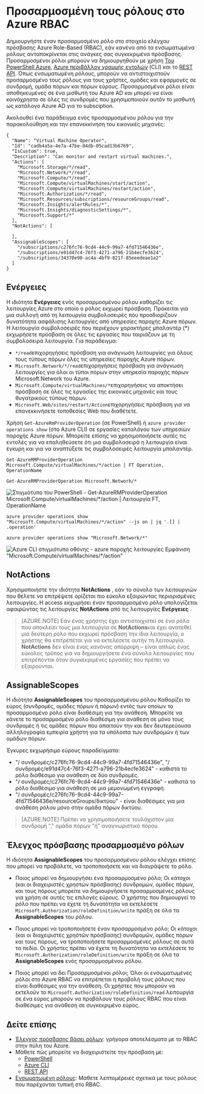 <properties
    pageTitle="Προσαρμοσμένη τους ρόλους στο Azure RBAC | Microsoft Azure"
    description="Μάθετε πώς μπορείτε να ορίσετε μια προσαρμοσμένη ρόλων με τον έλεγχο πρόσβασης Azure Role-Based για πιο ακριβή διαχείρισης των ταυτοτήτων στο Azure τη συνδρομή σας."
    services="active-directory"
    documentationCenter=""
    authors="kgremban"
    manager="kgremban"
    editor=""/>

<tags
    ms.service="active-directory"
    ms.devlang="na"
    ms.topic="article"
    ms.tgt_pltfrm="na"
    ms.workload="identity"
    ms.date="07/25/2016"
    ms.author="kgremban"/>


# <a name="custom-roles-in-azure-rbac"></a>Προσαρμοσμένη τους ρόλους στο Azure RBAC


Δημιουργήστε έναν προσαρμοσμένο ρόλο στο στοιχείο ελέγχου πρόσβασης Azure Role-Based (RBAC), εάν κανένα από τα ενσωματωμένα ρόλους ανταποκρίνεται στις ανάγκες σας συγκεκριμένα πρόσβασης. Προσαρμοσμένοι ρόλοι μπορούν να δημιουργηθούν με χρήση [Του PowerShell Azure](role-based-access-control-manage-access-powershell.md), [Azure περιβάλλον γραμμής εντολών](role-based-access-control-manage-access-azure-cli.md) (CLI) και το [REST API](role-based-access-control-manage-access-rest.md). Όπως ενσωματωμένη ρόλους, μπορούν να αντιστοιχιστούν προσαρμοσμένο τους ρόλους για τους χρήστες, ομάδες και εφαρμογές σε συνδρομή, ομάδα πόρων και πόρων εύρους. Προσαρμοσμένοι ρόλοι είναι αποθηκευμένες σε ένα μισθωτή του Azure AD και μπορεί να είναι κοινόχρηστο σε όλες τις συνδρομές που χρησιμοποιούν αυτόν το μισθωτή ως κατάλογο Azure AD για το subsciption.

Ακολουθεί ένα παράδειγμα ενός προσαρμοσμένου ρόλου για την παρακολούθηση και την επανεκκίνηση του εικονικές μηχανές:

```
{
  "Name": "Virtual Machine Operator",
  "Id": "cadb4a5a-4e7a-47be-84db-05cad13b6769",
  "IsCustom": true,
  "Description": "Can monitor and restart virtual machines.",
  "Actions": [
    "Microsoft.Storage/*/read",
    "Microsoft.Network/*/read",
    "Microsoft.Compute/*/read",
    "Microsoft.Compute/virtualMachines/start/action",
    "Microsoft.Compute/virtualMachines/restart/action",
    "Microsoft.Authorization/*/read",
    "Microsoft.Resources/subscriptions/resourceGroups/read",
    "Microsoft.Insights/alertRules/*",
    "Microsoft.Insights/diagnosticSettings/*",
    "Microsoft.Support/*"
  ],
  "NotActions": [

  ],
  "AssignableScopes": [
    "/subscriptions/c276fc76-9cd4-44c9-99a7-4fd71546436e",
    "/subscriptions/e91d47c4-76f3-4271-a796-21b4ecfe3624",
    "/subscriptions/34370e90-ac4a-4bf9-821f-85eeedeae1a2"
  ]
}
```
## <a name="actions"></a>Ενέργειες
Η ιδιότητα **Ενέργειες** ενός προσαρμοσμένου ρόλου καθορίζει τις λειτουργίες Azure στο οποίο ο ρόλος εκχωρεί πρόσβαση. Πρόκειται για μια συλλογή από τη λειτουργία συμβολοσειρές που προσδιορίζουν δυνατότητα ασφάλισης λειτουργίες από υπηρεσίες παροχής Azure πόρων. Η λειτουργία συμβολοσειρές που περιέχουν χαρακτήρες μπαλαντέρ (\*) εκχωρήσετε πρόσβαση σε όλες τις εργασίες που ταιριάζουν με τη συμβολοσειρά λειτουργία. Για παράδειγμα:

-   `*/read`επιχορηγήσεις πρόσβαση για ανάγνωση λειτουργίες για όλους τους τύπους πόρων όλες τις υπηρεσίες παροχής Azure πόρων.
-   `Microsoft.Network/*/read`επιχορηγήσεις πρόσβαση για ανάγνωση λειτουργίες για όλοι οι τύποι πόρων στην υπηρεσία παροχής πόρων Microsoft.Network του Azure.
-   `Microsoft.Compute/virtualMachines/*`επιχορηγήσεις να αποκτήσει πρόσβαση σε όλες τις εργασίες της εικονικές μηχανές και τους θυγατρικούς τύπους πόρων.
-   `Microsoft.Web/sites/restart/Action`επιχορηγήσεις πρόσβαση για να επανεκκινήσετε τοποθεσίες Web που διαθέτετε.

Χρήση `Get-AzureRmProviderOperation` (σε PowerShell) ή `azure provider operations show` (στο Azure CLI) σε εργασίες καταλόγου των υπηρεσιών παροχής Azure πόρων. Μπορείτε επίσης να χρησιμοποιήσετε αυτές τις εντολές για να επαληθεύσετε ότι μια συμβολοσειρά η λειτουργία είναι έγκυρη και για να αναπτύξετε τις συμβολοσειρές λειτουργία μπαλαντέρ.

```
Get-AzureRMProviderOperation Microsoft.Compute/virtualMachines/*/action | FT Operation, OperationName

Get-AzureRMProviderOperation Microsoft.Network/*
```

![Στιγμιότυπο του PowerShell - Get-AzureRMProviderOperation Microsoft.Compute/virtualMachines/*/action | Λειτουργία FT, OperationName](./media/role-based-access-control-configure/1-get-azurermprovideroperation-1.png)

```
azure provider operations show "Microsoft.Compute/virtualMachines/*/action" --js on | jq '.[] | .operation'

azure provider operations show "Microsoft.Network/*"
```

![Azure CLI στιγμιότυπο οθόνης - azure παροχής λειτουργίες Εμφάνιση "Microsoft.Compute/virtualMachines/\*/action" ](./media/role-based-access-control-configure/1-azure-provider-operations-show.png)

## <a name="notactions"></a>NotActions
Χρησιμοποιήστε την ιδιότητα **NotActions** , εάν το σύνολο των λειτουργιών που θέλετε να επιτρέψετε ορίζεται πιο εύκολα εξαιρώντας περιορισμένες λειτουργίες. Η access εκχωρήσει έναν προσαρμοσμένο ρόλο υπολογίζεται αφαιρώντας τις λειτουργίες **NotActions** από τις λειτουργίες **Ενέργειες** .

> [AZURE.NOTE] Εάν ένας χρήστης έχει αντιστοιχιστεί σε ένα ρόλο που αποκλείει τους μια λειτουργία σε **NotActions**και έχει ανατεθεί μια δεύτερη ρόλο που εκχωρεί πρόσβαση την ίδια λειτουργία, ο χρήστης θα επιτρέπεται για να εκτελέσετε αυτήν τη λειτουργία. **NotActions** δεν είναι ένας κανόνας απόρριψη – είναι απλώς ένας εύκολος τρόπος για να δημιουργήσετε ένα σύνολο λειτουργίες που επιτρέπονται όταν συγκεκριμένες εργασίες που πρέπει να εξαιρούνται.

## <a name="assignablescopes"></a>AssignableScopes
Η ιδιότητα **AssignableScopes** του προσαρμοσμένου ρόλου Καθορίζει το εύρος (συνδρομές, ομάδες πόρων ή πόρων) εντός των οποίων το προσαρμοσμένο ρόλο είναι διαθέσιμη για την ανάθεση. Μπορείτε να κάνετε το προσαρμοσμένο ρόλο διαθέσιμη για ανάθεση σε μόνο τους συνδρομές ή τις ομάδες πόρων που απαιτούν την και δεν δευτερεύουσα αλληλογραφία εμπειρία χρήστη για τα υπόλοιπα των συνδρομών ή των ομάδων πόρων.

Έγκυρες εκχωρήσιμο εύρους παραδείγματα:

-   "/ συνδρομές/c276fc76-9cd4-44c9-99a7-4fd71546436e", "/ συνδρομές/e91d47c4-76f3-4271-a796-21b4ecfe3624" - καθιστά το ρόλο διαθέσιμο για ανάθεση σε δύο συνδρομές.
-   "/ συνδρομές/c276fc76-9cd4-44c9-99a7-4fd71546436e" - καθιστά το ρόλο διαθέσιμο για ανάθεση σε μια μεμονωμένη εγγραφή.
-  "/ συνδρομές/c276fc76-9cd4-44c9-99a7-4fd71546436e/resourceGroups/δικτύου" - είναι διαθέσιμες για μια ανάθεση ρόλου μόνο στην ομάδα πόρων δικτύου.

> [AZURE.NOTE] Πρέπει να χρησιμοποιήσετε τουλάχιστον μία συνδρομή "," ομάδα πόρων "ή" αναγνωριστικό πόρου.

## <a name="custom-roles-access-control"></a>Έλεγχος πρόσβασης προσαρμοσμένο ρόλων
Η ιδιότητα **AssignableScopes** του προσαρμοσμένου ρόλου ελέγχει επίσης που μπορεί να προβάλετε, να τροποποιήσετε και να διαγράψετε το ρόλο.

- Ποιος μπορεί να δημιουργήσει ένα προσαρμοσμένο ρόλο;
    Οι κάτοχοι (και οι διαχειριστές χρηστών πρόσβασης) συνδρομών, ομάδες πόρων, και τους πόρους μπορείτε να δημιουργήσετε προσαρμοσμένες ρόλους για χρήση σε αυτές τις επιλογές εύρους.
    Ο χρήστης που δημιουργεί το ρόλο που πρέπει να έχετε τη δυνατότητα να εκτελέσετε `Microsoft.Authorization/roleDefinition/write` πράξη σε όλα τα **AssignableScopes** του ρόλου.

- Ποιος μπορεί να τροποποιήσετε έναν προσαρμοσμένο ρόλο;
    Οι κάτοχοι (και οι διαχειριστές χρηστών πρόσβασης) συνδρομών, ομάδες πόρων και τους πόρους, να τροποποιήσετε προσαρμοσμένες ρόλους σε αυτά τα πεδία. Οι χρήστες πρέπει να έχετε τη δυνατότητα να εκτελέσετε το `Microsoft.Authorization/roleDefinition/write` πράξη σε όλα τα **AssignableScopes** ενός προσαρμοσμένου ρόλου.

- Ποιος μπορεί να δει Προσαρμοσμένοι ρόλοι;
    Όλοι οι ενσωματωμένες ρόλοι στο Azure RBAC να επιτρέπεται η προβολή τους ρόλους που είναι διαθέσιμες για την ανάθεση. Οι χρήστες που μπορούν να εκτελούν το `Microsoft.Authorization/roleDefinition/read` λειτουργία σε ένα εύρος μπορούν να προβάλουν τους ρόλους RBAC που είναι διαθέσιμες για ανάθεση σε συγκεκριμένο εύρος.

## <a name="see-also"></a>Δείτε επίσης
- [Έλεγχος πρόσβασης βάσει ρόλων](role-based-access-control-configure.md): γρήγορα αποτελέσματα με το RBAC στην πύλη του Azure.
- Μάθετε πώς μπορείτε να διαχειριστείτε την πρόσβαση με:
    - [PowerShell](role-based-access-control-manage-access-powershell.md)
    - [Azure CLI](role-based-access-control-manage-access-azure-cli.md)
    - [REST API](role-based-access-control-manage-access-rest.md)
- [Ενσωματωμένη ρόλους](role-based-access-built-in-roles.md): Μάθετε λεπτομέρειες σχετικά με τους ρόλους που παρέχονται τυπική στο RBAC.
